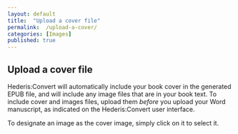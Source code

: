 ```yaml
---
layout: default
title:  "Upload a cover file"
permalink:  /upload-a-cover/
categories: [Images]
published: true
---
```


<section data-type="chapter" class="hsecchapter" data-hederis-type="hsecchapter" id="upload-a-cover" data-pi-attrs="id: upload-a-cover"><h1 data-hederis-type="hblkchaptitle" class="hblkchaptitle" id="pfSXQN9wo">Upload a cover file</h1>
    <p class="hblkp" data-hederis-type="hblkp" id="pdLDcizP1">Hederis:Convert will automatically include your book cover in the generated EPUB file, and will include any image files that are in your book text. To include cover and images files, upload them <em>before </em>you upload your Word manuscript, as indicated on the Hederis:Convert user interface.</p>
    <p class="hblkp" data-hederis-type="hblkp" id="ptHo5qbws">To designate an image as the cover image, simply click on it to select it.</p>
    </section>
    